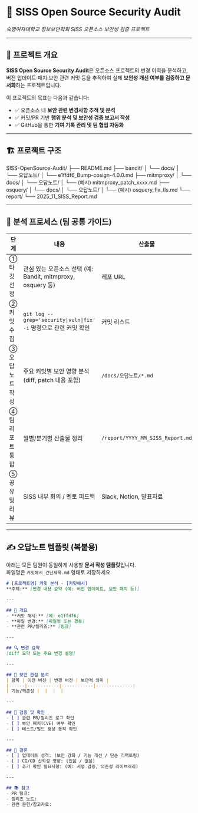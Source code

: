 # 🧩 SISS Open Source Security Audit  
*숙명여자대학교 정보보안학회 SISS 오픈소스 보안성 검증 프로젝트*

---

## 🎯 프로젝트 개요
**SISS Open Source Security Audit**은 오픈소스 프로젝트의 변경 이력을 분석하고, 버전 업데이트·패치·보안 관련 커밋 등을 추적하여 실제 **보안성 개선 여부를 검증하고 문서화**하는 프로젝트입니다.

이 프로젝트의 목표는 다음과 같습니다:

- ✅ 오픈소스 내 **보안 관련 변경사항 추적 및 분석**  
- ✅ 커밋/PR 기반 **행위 분석 및 보안성 검증 보고서 작성**  
- ✅ GitHub을 통한 **기여 기록 관리 및 팀 협업 자동화**

---

## 🏗️ 프로젝트 구조
SISS-OpenSource-Audit/
├── README.md
├── bandit/
│ └── docs/
│ └── 오답노트/
│ └── e1ffdf6_Bump-cosign-4.0.0.md
├── mitmproxy/
│ └── docs/
│ └── 오답노트/
│ └── (예시) mitmproxy_patch_xxxx.md
├── osquery/
│ └── docs/
│ └── 오답노트/
│ └── (예시) osquery_fix_tls.md
└── report/
└── 2025_11_SISS_Report.md


---

## 🧠 분석 프로세스 (팀 공통 가이드)

| 단계 | 내용 | 산출물 |
|------|------|--------|
| ① 타깃 선정 | 관심 있는 오픈소스 선택 (예: Bandit, mitmproxy, osquery 등) | 레포 URL |
| ② 커밋 수집 | `git log --grep='security\|vuln\|fix' -i` 명령으로 관련 커밋 확인 | 커밋 리스트 |
| ③ 오답노트 작성 | 주요 커밋별 보안 영향 분석 (diff, patch 내용 포함) | `/docs/오답노트/*.md` |
| ④ 팀 리포트 통합 | 월별/분기별 산출물 정리 | `/report/YYYY_MM_SISS_Report.md` |
| ⑤ 공유 및 리뷰 | SISS 내부 회의 / 멘토 피드백 | Slack, Notion, 발표자료 |

---

## ✍️ 오답노트 템플릿 (복붙용)

아래는 모든 팀원이 동일하게 사용할 **문서 작성 템플릿**입니다.  
파일명은 `커밋해시_간단제목.md` 형태로 저장하세요.  

```markdown
# [프로젝트명] 커밋 분석 - [커밋해시]
**주제:** [변경 내용 요약 (예: 버전 업데이트, 보안 패치 등)]

---

## 🧩 개요
- **커밋 해시:** [예: e1ffdf6]
- **파일 변경:** [파일명 또는 경로]
- **관련 PR/릴리즈:** [링크]

---

## 🔍 변경 요약
[diff 요약 또는 주요 변경 설명]

---

## 🔐 보안 관점 분석
| 항목 | 이전 버전 | 변경 버전 | 보안적 의미 |
|------|------------|------------|--------------|
| 기능/의존성 |  |  |  |

---

## 🧾 검증 및 확인
- [ ] 관련 PR/릴리즈 로그 확인  
- [ ] 보안 패치(CVE) 여부 확인  
- [ ] 테스트/빌드 정상 동작 확인  

---

## 💬 결론
- [ ] 업데이트 성격: (보안 강화 / 기능 개선 / 단순 리팩토링)  
- [ ] CI/CD 신뢰성 영향: (있음 / 없음)
- [ ] 추가 확인 필요사항: (예: 서명 검증, 의존성 라이브러리)

---

## 📚 참고
- PR 링크:  
- 릴리즈 노트:  
- 관련 문헌/참고자료:  

